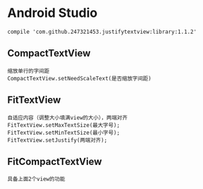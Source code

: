 Android Studio
========================
	compile 'com.github.247321453.justifytextview:library:1.1.2'
CompactTextView
----------------------
	缩放单行的字间距
	CompactTextView.setNeedScaleText(是否缩放字间距)
	
FitTextView
----------------------
	自适应内容（调整大小填满view的大小），两端对齐
	FitTextView.setMaxTextSize(最大字号);
    FitTextView.setMinTextSize(最小字号);
    FitTextView.setJustify(两端对齐);
	
FitCompactTextView
-----------------------
	具备上面2个view的功能